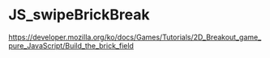 # JS_swipeBrickBreak

https://developer.mozilla.org/ko/docs/Games/Tutorials/2D_Breakout_game_pure_JavaScript/Build_the_brick_field
